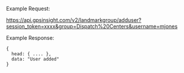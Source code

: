 Example Request:

https://api.gpsinsight.com/v2/landmarkgroup/adduser?session_token=xxxx&group=Dispatch%20Centers&username=mjones

Example Response:

    {
      head: { .... },
      data: "User added"
    }

